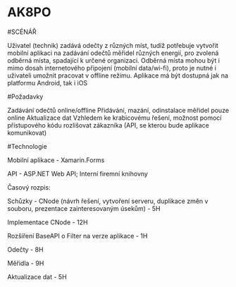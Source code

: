 # AK8PO

#SCÉNÁŘ

Uživatel (technik) zadává odečty z různých míst, tudíž potřebuje vytvořit mobilní aplikaci na zadávání odečtů měřidel různých energií, pro zvolená odběrná místa, spadající k určené organizaci. Odběrná místa mohou být i mimo dosah internetového připojení (mobilní data/wi-fi), proto je nutné i uživateli umožnit pracovat v offline režimu. Aplikace má být dostupná jak na platformu Android, tak i iOS

#Požadavky

Zadávání odečtů online/offline
Přidávání, mazání, odinstalace měřidel pouze online
Aktualizace dat
Vzhledem ke krabicovému řešení, možnost pomocí přístupového kódu rozlišovat zákazníka (API, se kterou bude aplikace komunikovat)

#Technologie

Mobilní aplikace - Xamarin.Forms 

API - ASP.NET Web API; Interní firemní knihovny

Časový rozpis:

Schůzky - CNode (návrh řešení, vytvoření serveru, duplikace změn v souboru, prezentace zainteresovaným úsekům) - 5H 

Implementace CNode - 12H

Rozšíření BaseAPI o Filter na verze aplikace - 1H

Odečty - 8H

Měřidla - 9H

Aktualizace dat - 5H

